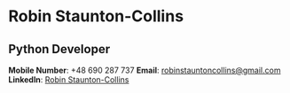 # Robin Staunton-Collins
## Python Developer

**Mobile Number**: +48 690 287 737
**Email**: [robinstauntoncollins@gmail.com](mailto:robinstauntoncollins@gmail.com)
**LinkedIn**: [Robin Staunton-Collins](https://www.linkedin.com/in/robinstauntoncollins/)

